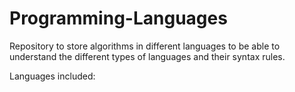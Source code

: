# Programming-Languages
Repository to store algorithms in different languages to be able to understand the different types of languages and their syntax rules.

Languages included:
